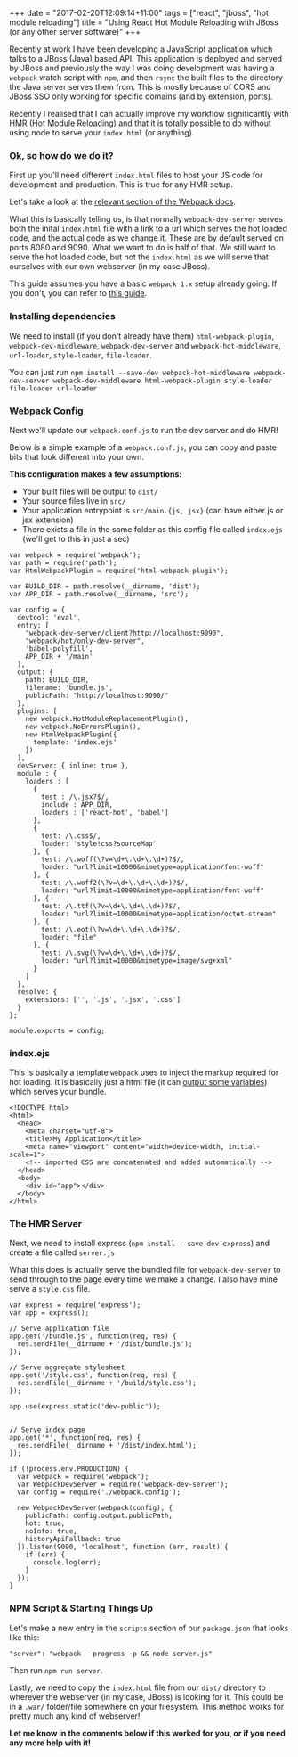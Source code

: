 +++
date = "2017-02-20T12:09:14+11:00"
tags = ["react", "jboss", "hot module reloading"]
title = "Using React Hot Module Reloading with JBoss (or any other server software)"
+++

Recently at work I have been developing a JavaScript application which talks to a JBoss (Java) based API. This application is deployed and served by JBoss and previously the way I was doing development was having a `webpack` watch script with `npm`, and then `rsync` the built files to the directory the Java server serves them from. This is mostly because of CORS and JBoss SSO only working for specific domains (and by extension, ports).

Recently I realised that I can actually improve my workflow significantly with HMR (Hot Module Reloading) and that it is totally possible to do without using node to serve your `index.html` (or anything).

### Ok, so how do we do it?

First up you'll need different `index.html` files to host your JS code for development and production. This is true for any HMR setup.

Let's take a look at the [relevant section of the Webpack docs](http://webpack.github.io/docs/webpack-dev-server.html#combining-with-an-existing-server).

What this is basically telling us, is that normally `webpack-dev-server` serves both the inital `index.html` file with a link to a url which serves the hot loaded code, and the actual code as we change it. These are by default served on ports 8080 and 9090. What we want to do is half of that. We still want to serve the hot loaded code, but not the `index.html` as we will serve that ourselves with our own webserver (in my case JBoss).

This guide assumes you have a basic `webpack 1.x` setup already going. If you don't, you can refer to [this guide](http://blog.tamizhvendan.in/blog/2015/11/23/a-beginner-guide-to-setup-react-dot-js-environment-using-babel-6-and-webpack/).

### Installing dependencies

We need to install (if you don't already have them) `html-webpack-plugin`, `webpack-dev-middleware`, `webpack-dev-server` and `webpack-hot-middleware`, `url-loader`, `style-loader`, `file-loader`.

You can just run `npm install --save-dev webpack-hot-middleware webpack-dev-server webpack-dev-middleware html-webpack-plugin style-loader file-loader url-loader`

### Webpack Config

Next we'll update our `webpack.conf.js` to run the dev server and do HMR!

Below is a simple example of a `webpack.conf.js`, you can copy and paste bits that look different into your own.

**This configuration makes a few assumptions:**

- Your built files will be output to `dist/`
- Your source files live in `src/`
- Your application entrypoint is `src/main.{js, jsx}` (can have either js or jsx extension)
- There exists a file in the same folder as this config file called `index.ejs` (we'll get to this in just a sec)

```
var webpack = require('webpack');
var path = require('path');
var HtmlWebpackPlugin = require('html-webpack-plugin');

var BUILD_DIR = path.resolve(__dirname, 'dist');
var APP_DIR = path.resolve(__dirname, 'src');

var config = {
  devtool: 'eval',
  entry: [
    "webpack-dev-server/client?http://localhost:9090",
    "webpack/hot/only-dev-server",
    'babel-polyfill',
    APP_DIR + '/main'
  ],
  output: {
    path: BUILD_DIR,
    filename: 'bundle.js',
    publicPath: "http://localhost:9090/"
  },
  plugins: [
    new webpack.HotModuleReplacementPlugin(),
    new webpack.NoErrorsPlugin(),
    new HtmlWebpackPlugin({
      template: 'index.ejs'
    })
  ],
  devServer: { inline: true },
  module : {
    loaders : [
      {
        test : /\.jsx?$/,
        include : APP_DIR,
        loaders : ['react-hot', 'babel']
      },
      {
        test: /\.css$/,
        loader: 'style!css?sourceMap'
      }, {
        test: /\.woff(\?v=\d+\.\d+\.\d+)?$/,
        loader: "url?limit=10000&mimetype=application/font-woff"
      }, {
        test: /\.woff2(\?v=\d+\.\d+\.\d+)?$/,
        loader: "url?limit=10000&mimetype=application/font-woff"
      }, {
        test: /\.ttf(\?v=\d+\.\d+\.\d+)?$/,
        loader: "url?limit=10000&mimetype=application/octet-stream"
      }, {
        test: /\.eot(\?v=\d+\.\d+\.\d+)?$/,
        loader: "file"
      }, {
        test: /\.svg(\?v=\d+\.\d+\.\d+)?$/,
        loader: "url?limit=10000&mimetype=image/svg+xml"
      }
    ]
  },
  resolve: {
    extensions: ['', '.js', '.jsx', '.css']
  }
};

module.exports = config;
```

### index.ejs

This is basically a template `webpack` uses to inject the markup required for hot loading. It is basically just a html file (it can [output some variables](https://github.com/jantimon/html-webpack-plugin#configuration)) which serves your bundle.

```
<!DOCTYPE html>
<html>
  <head>
    <meta charset="utf-8">
    <title>My Application</title>
    <meta name="viewport" content="width=device-width, initial-scale=1">
    <!-- imported CSS are concatenated and added automatically -->
  </head>
  <body>
    <div id="app"></div>
  </body>
</html>
```

### The HMR Server

Next, we need to install express (`npm install --save-dev express`) and create a file called `server.js`

What this does is actually serve the bundled file for `webpack-dev-server` to send through to the page every time we make a change. I also have mine serve a `style.css` file.

```
var express = require('express');
var app = express();

// Serve application file
app.get('/bundle.js', function(req, res) {
  res.sendFile(__dirname + '/dist/bundle.js');
});

// Serve aggregate stylesheet
app.get('/style.css', function(req, res) {
  res.sendFile(__dirname + '/build/style.css');
});

app.use(express.static('dev-public'));


// Serve index page
app.get('*', function(req, res) {
  res.sendFile(__dirname + '/dist/index.html');
});

if (!process.env.PRODUCTION) {
  var webpack = require('webpack');
  var WebpackDevServer = require('webpack-dev-server');
  var config = require('./webpack.config');

  new WebpackDevServer(webpack(config), {
    publicPath: config.output.publicPath,
    hot: true,
    noInfo: true,
    historyApiFallback: true
  }).listen(9090, 'localhost', function (err, result) {
    if (err) {
      console.log(err);
    }
  });
}
```

### NPM Script & Starting Things Up

Let's make a new entry in the `scripts` section of our `package.json` that looks like this:

```
"server": "webpack --progress -p && node server.js"
```

Then run `npm run server`.

Lastly, we need to copy the `index.html` file from our `dist/` directory to wherever the webserver (in my case, JBoss) is looking for it. This could be in a `.war/` folder/file somewhere on your filesystem. This method works for pretty much any kind of webserver!

**Let me know in the comments below if this worked for you, or if you need any more help with it!**
